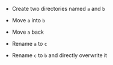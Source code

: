 - Create two directories named `a` and `b`

- Move `a` into `b`

- Move `a` back

- Rename `a` to `c`

- Rename `c` to `b` and directly overwrite it
